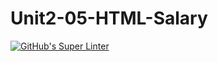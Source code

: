 # Unit2-05-HTML-Salary
[![GitHub's Super Linter](https://github.com/ICS2O-Programming-TheoR/Unit2-05-HTML-Salary/workflows/GitHub's%20Super%20Linter/badge.svg)](https://github.com/ICS2O-Programming-TheoR/Unit2-05-HTML-Salary/actions)